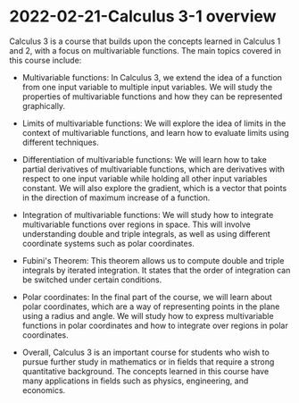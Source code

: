 # 2022-02-21-Calculus 3-1 overview

Calculus 3 is a course that builds upon the concepts learned in Calculus 1 and 2, with a focus on multivariable functions. The main topics covered in this course include:

* Multivariable functions: In Calculus 3, we extend the idea of a function from one input variable to multiple input variables. We will study the properties of multivariable functions and how they can be represented graphically.

* Limits of multivariable functions: We will explore the idea of limits in the context of multivariable functions, and learn how to evaluate limits using different techniques.

* Differentiation of multivariable functions: We will learn how to take partial derivatives of multivariable functions, which are derivatives with respect to one input variable while holding all other input variables constant. We will also explore the gradient, which is a vector that points in the direction of maximum increase of a function.

* Integration of multivariable functions: We will study how to integrate multivariable functions over regions in space. This will involve understanding double and triple integrals, as well as using different coordinate systems such as polar coordinates.

* Fubini's Theorem: This theorem allows us to compute double and triple integrals by iterated integration. It states that the order of integration can be switched under certain conditions.

* Polar coordinates: In the final part of the course, we will learn about polar coordinates, which are a way of representing points in the plane using a radius and angle. We will study how to express multivariable functions in polar coordinates and how to integrate over regions in polar coordinates.

* Overall, Calculus 3 is an important course for students who wish to pursue further study in mathematics or in fields that require a strong quantitative background. The concepts learned in this course have many applications in fields such as physics, engineering, and economics.
